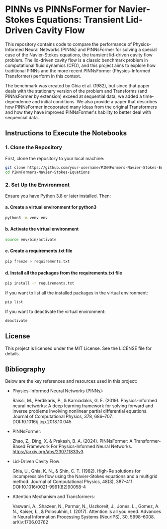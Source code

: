 # PINNs vs PINNsFormer for Navier-Stokes Equations: Transient Lid-Driven Cavity Flow

This repository contains code to compare the performance of Physics-Informed Neural Networks (PINNs) and PINNsFormer for solving a special case of the Navier-Stokes equations, the transient lid-driven cavity flow problem. The lid-driven cavity flow is a classic benchmark problem in computational fluid dynamics (CFD), and this project aims to explore how traditional PINNs and the more recent PINNsFormer (Physics-Informed Transformer) perform in this context. 

The benchmark was created by Ghia et al. (1982), but since that paper deals with the stationary version of the problem and Transforms (and PINNsFormer by extension) exceed at sequential data, we added a time-dependence and initial conditions. We also provide a paper that describes how PINNsFormer incoporated many ideas from the original Transformers and how they have improved PINNsFormer's hability to better deal with sequencial data.

## Instructions to Execute the Notebooks

### 1. Clone the Repository

First, clone the repository to your local machine:

```bash
git clone https://github.com/your-username/PINNFormers-Navier-Stokes-Equations.git
cd PINNFormers-Navier-Stokes-Equations
```
### 2. Set Up the Environment

Ensure you have Python 3.8 or later installed. Then:
#### a. Create a virtual environment for python3
```bash
python3 -m venv env
```

#### b. Activate the virtual environment
```bash
source env/bin/activate
```

#### c. Create a requirements.txt file
```bash
pip freeze > requirements.txt
```

#### d. Install all the packages from the requirements.txt file
```bash
pip install -r requirements.txt
```

If you want to list all the installed packages in the virtual environment:
```bash
pip list
```

If you want to deactivate the virtual environment:
```bash
deactivate
```

## License

This project is licensed under the MIT License. See the LICENSE file for details.

## Bibliography

Below are the key references and resources used in this project:

- Physics-Informed Neural Networks (PINNs):

    Raissi, M., Perdikaris, P., & Karniadakis, G. E. (2019). Physics-informed neural networks: A deep learning framework for solving forward and inverse problems involving nonlinear partial differential equations. Journal of Computational Physics, 378, 686–707. DOI:10.1016/j.jcp.2018.10.045

- PINNsFormer:

    Zhao, Z., Ding, X. & Prakash, B. A. (2024). PINNsFormer: A Transformer-Based Framework For Physics-Informed Neural Networks. https://arxiv.org/abs/2307.11833v3

- Lid-Driven Cavity Flow:

    Ghia, U., Ghia, K. N., & Shin, C. T. (1982). High-Re solutions for incompressible flow using the Navier-Stokes equations and a multigrid method. Journal of Computational Physics, 48(3), 387–411. DOI:10.1016/0021-9991(82)90058-4

- Attention Mechanism and Transformers:

    Vaswani, A., Shazeer, N., Parmar, N., Uszkoreit, J., Jones, L., Gomez, A. N., Kaiser, Ł., & Polosukhin, I. (2017). Attention is all you need. Advances in Neural Information Processing Systems (NeurIPS), 30, 5998–6008. arXiv:1706.03762